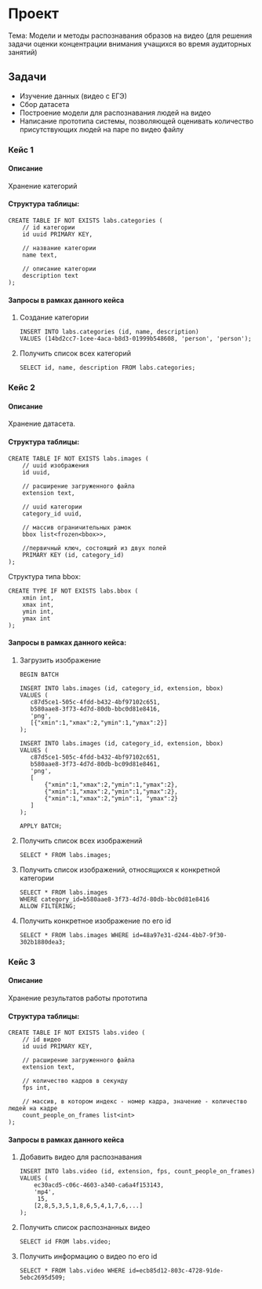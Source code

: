 # Проект

Тема: Модели и методы распознавания образов на видео (для решения задачи оценки
концентрации внимания учащихся во время аудиторных занятий)

## Задачи

-   Изучение данных (видео с ЕГЭ)
-   Сбор датасета
-   Построение модели для распознавания людей на видео
-   Написание прототипа системы, позволяющей оценивать количество присутствующих
    людей на паре по видео файлу

### Кейс 1

#### Описание

Хранение категорий

#### Структура таблицы:

```
CREATE TABLE IF NOT EXISTS labs.categories (
    // id категории
    id uuid PRIMARY KEY,

    // название категории
    name text,

    // описание категории
    description text
);
```

#### Запросы в рамках данного кейса

1. Создание категории

    ```
    INSERT INTO labs.categories (id, name, description)
    VALUES (14bd2cc7-1cee-4aca-b8d3-01999b548608, 'person', 'person');
    ```

2. Получить список всех категорий
    ```
    SELECT id, name, description FROM labs.categories;
    ```

### Кейс 2
#### Описание

Хранение датасета.

#### Структура таблицы:

```
CREATE TABLE IF NOT EXISTS labs.images (
    // uuid изображения
    id uuid,

    // расширение загруженного файла
    extension text,

    // uuid категории
    category_id uuid,

    // массив ограничительных рамок
    bbox list<frozen<bbox>>,

    //первичный ключ, состоящий из двух полей
    PRIMARY KEY (id, category_id)
);
```

Структура типа bbox:

```
CREATE TYPE IF NOT EXISTS labs.bbox (
    xmin int,
    xmax int,
    ymin int,
    ymax int
);
```

#### Запросы в рамках данного кейса:

1. Загрузить изображение

    ```
    BEGIN BATCH

    INSERT INTO labs.images (id, category_id, extension, bbox)
    VALUES (
       c87d5ce1-505c-4fdd-b432-4bf97102c651,
       b580aae8-3f73-4d7d-80db-bbc0d81e8416,
       'png',
       [{"xmin":1,"xmax":2,"ymin":1,"ymax":2}]
    );

    INSERT INTO labs.images (id, category_id, extension, bbox)
    VALUES (
       c87d5ce1-505c-4fdd-b432-4bf97102c651,
       b580aae8-3f73-4d7d-80db-bc09d81e8461,
       'png',
       [
           {"xmin":1,"xmax":2,"ymin":1,"ymax":2},
           {"xmin":1,"xmax":2,"ymin":1,"ymax":2},
           {"xmin":1,"xmax":2,"ymin":1, "ymax":2}
       ]
    );

    APPLY BATCH;
    ```

2. Получить список всех изображений

    ```
    SELECT * FROM labs.images;
    ```

3. Получить список изображений, относящихся к конкретной категории

    ```
    SELECT * FROM labs.images
    WHERE category_id=b580aae8-3f73-4d7d-80db-bbc0d81e8416
    ALLOW FILTERING;
    ```

4. Получить конкретное изображение по его id
    ```
    SELECT * FROM labs.images WHERE id=48a97e31-d244-4bb7-9f30-302b1880dea3;
    ```

### Кейс 3

#### Описание

Хранение результатов работы прототипа

#### Структура таблицы:

```
CREATE TABLE IF NOT EXISTS labs.video (
    // id видео
    id uuid PRIMARY KEY,

    // расширение загруженного файла
    extension text,

    // количество кадров в секунду
    fps int,

    // массив, в котором индекс - номер кадра, значение - количество людей на кадре
    count_people_on_frames list<int>
);
```

#### Запросы в рамках данного кейса

1. Добавить видео для распознавания

    ```
    INSERT INTO labs.video (id, extension, fps, count_people_on_frames)
    VALUES (
        ec30acd5-c06c-4603-a340-ca6a4f153143,
        'mp4',
         15,
        [2,8,5,3,5,1,8,6,5,4,1,7,6,...]
    );
    ```

2. Получить список распознанных видео

    ```
    SELECT id FROM labs.video;
    ```

3. Получить информацию о видео по его id
    ```
    SELECT * FROM labs.video WHERE id=ecb85d12-803c-4728-91de-5ebc2695d509;
    ```
